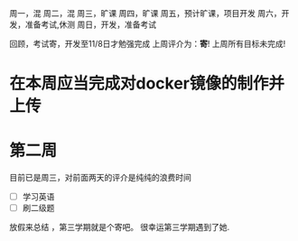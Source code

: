 周一，混
周二，混
周三，旷课
周四，旷课
周五，预计旷课，项目开发
周六，开发，准备考试,休测
周日，开发，准备考试


回顾，考试寄，开发至11/8日才勉强完成
上周评介为：**寄**!
上周所有目标未完成!
# 在本周应当完成对docker镜像的制作并上传

# 第二周
目前已是周三，对前面两天的评介是纯纯的浪费时间

- [ ] 学习英语
- [ ] 刷二级题

放假来总结 ，第三学期就是个寄吧。
很幸运第三学期遇到了她.


<!--stackedit_data:
eyJoaXN0b3J5IjpbLTI3MjYxMzI4MCwtOTIzMTY3MzcyXX0=
-->